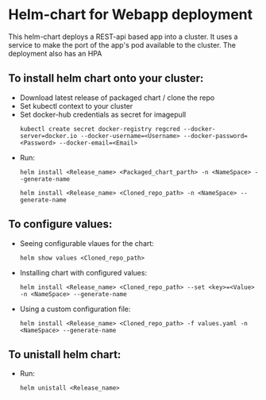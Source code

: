 # Helm-chart for Webapp deployment

This helm-chart deploys a REST-api based app into a cluster. It uses a service to make the port of the app's pod available to the cluster. The deployment also has an HPA

## To install helm chart onto your cluster:

- Download latest release of packaged chart / clone the repo
- Set kubectl context to your cluster
- Set docker-hub credentials as secret for imagepull
  ```
  kubectl create secret docker-registry regcred --docker-server=docker.io --docker-username=<Username> --docker-password=<Password> --docker-email=<Email>
  ```
- Run:
  ```
  helm install <Release_name> <Packaged_chart_parth> -n <NameSpace> --generate-name
  ```
  ```
  helm install <Release_name> <Cloned_repo_path> -n <NameSpace> --generate-name
  ```
  
## To configure values:

- Seeing configurable vlaues for the chart:
  ```
  helm show values <Cloned_repo_path>
  ```
- Installing chart with configured values:
  ```
  helm install <Release_name> <Cloned_repo_path> --set <key>=<Value> -n <NameSpace> --generate-name
  ```
- Using a custom configuration file:
  ```
  helm install <Release_name> <Cloned_repo_path> -f values.yaml -n <NameSpace> --generate-name
  ```
  
## To unistall helm chart:
  
  - Run:
    ```
    helm unistall <Release_name>
    ```




